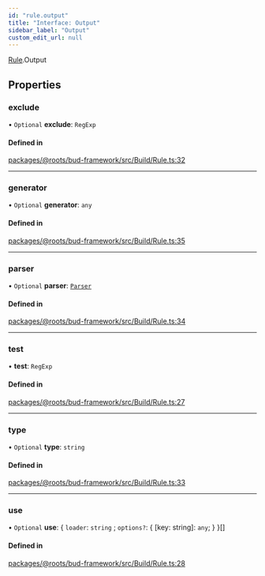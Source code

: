 ```yaml
---
id: "rule.output"
title: "Interface: Output"
sidebar_label: "Output"
custom_edit_url: null
---
```


[Rule](../modules/rule.md).Output

## Properties

### exclude

• `Optional` **exclude**: `RegExp`

#### Defined in

[packages/@roots/bud-framework/src/Build/Rule.ts:32](https://github.com/roots/bud/blob/2a86a6e8/packages/@roots/bud-framework/src/Build/Rule.ts#L32)

___

### generator

• `Optional` **generator**: `any`

#### Defined in

[packages/@roots/bud-framework/src/Build/Rule.ts:35](https://github.com/roots/bud/blob/2a86a6e8/packages/@roots/bud-framework/src/Build/Rule.ts#L35)

___

### parser

• `Optional` **parser**: [`Parser`](../modules/rule.md#parser)

#### Defined in

[packages/@roots/bud-framework/src/Build/Rule.ts:34](https://github.com/roots/bud/blob/2a86a6e8/packages/@roots/bud-framework/src/Build/Rule.ts#L34)

___

### test

• **test**: `RegExp`

#### Defined in

[packages/@roots/bud-framework/src/Build/Rule.ts:27](https://github.com/roots/bud/blob/2a86a6e8/packages/@roots/bud-framework/src/Build/Rule.ts#L27)

___

### type

• `Optional` **type**: `string`

#### Defined in

[packages/@roots/bud-framework/src/Build/Rule.ts:33](https://github.com/roots/bud/blob/2a86a6e8/packages/@roots/bud-framework/src/Build/Rule.ts#L33)

___

### use

• `Optional` **use**: { `loader`: `string` ; `options?`: { [key: string]: `any`;  }  }[]

#### Defined in

[packages/@roots/bud-framework/src/Build/Rule.ts:28](https://github.com/roots/bud/blob/2a86a6e8/packages/@roots/bud-framework/src/Build/Rule.ts#L28)
